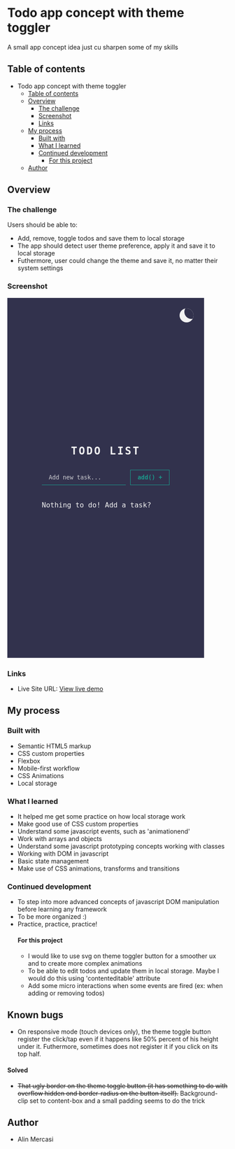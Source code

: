 # Todo app concept with theme toggler

A small app concept idea just cu sharpen some of my skills

## Table of contents

- Todo app concept with theme toggler
  - [Table of contents](#table-of-contents)
  - [Overview](#overview)
    - [The challenge](#the-challenge)
    - [Screenshot](#screenshot)
    - [Links](#links)
  - [My process](#my-process)
    - [Built with](#built-with)
    - [What I learned](#what-i-learned)
    - [Continued development](#continued-development)
      - [For this project](#for-this-project)
  - [Author](#author)

## Overview

### The challenge

Users should be able to:

- Add, remove, toggle todos and save them to local storage
- The app should detect user theme preference, apply it and save it to local storage
- Futhermore, user could change the theme and save it, no matter their system settings

### Screenshot

!["./design/screenshot.png"](./design/screenshot.png)

### Links

- Live Site URL: [View live demo](https://alinmercasi.github.io/simple-javascript-todo-app-with-theme-switcher-/)

## My process

### Built with

- Semantic HTML5 markup
- CSS custom properties
- Flexbox
- Mobile-first workflow
- CSS Animations
- Local storage

### What I learned

- It helped me get some practice on how local storage work
- Make good use of CSS custom properties
- Understand some javascript events, such as 'animationend'
- Work with arrays and objects
- Understand some javascript prototyping concepts working with classes
- Working with DOM in javascript
- Basic state management
- Make use of CSS animations, transforms and transitions

### Continued development

- To step into more advanced concepts of javascript DOM manipulation before learning any framework
- To be more organized :)
- Practice, practice, practice!
  #### For this project
  - I would like to use svg on theme toggler button for a smoother ux and to create more complex animations
  - To be able to edit todos and update them in local storage. Maybe I would do this using 'contenteditable' attribute
  - Add some micro interactions when some events are fired (ex: when adding or removing todos)

## Known bugs

- On responsive mode (touch devices only), the theme toggle button register the click/tap even if it happens like 50% percent of his height under it. Futhermore, sometimes does not register it if you click on its top half.

#### Solved

- ~~That ugly border on the theme toggle button (it has something to do with overflow hidden ond border-radius on the button itself).~~ Background-clip set to content-box and a small padding seems to do the trick

## Author

- Alin Mercasi
